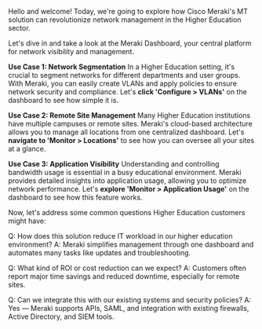 Hello and welcome! Today, we're going to explore how Cisco Meraki's MT solution can revolutionize network management in the Higher Education sector.

Let's dive in and take a look at the Meraki Dashboard, your central platform for network visibility and management.

**Use Case 1: Network Segmentation**
In a Higher Education setting, it's crucial to segment networks for different departments and user groups. With Meraki, you can easily create VLANs and apply policies to ensure network security and compliance. Let's **click 'Configure > VLANs'** on the dashboard to see how simple it is.

**Use Case 2: Remote Site Management**
Many Higher Education institutions have multiple campuses or remote sites. Meraki's cloud-based architecture allows you to manage all locations from one centralized dashboard. Let's **navigate to 'Monitor > Locations'** to see how you can oversee all your sites at a glance.

**Use Case 3: Application Visibility**
Understanding and controlling bandwidth usage is essential in a busy educational environment. Meraki provides detailed insights into application usage, allowing you to optimize network performance. Let's **explore 'Monitor > Application Usage'** on the dashboard to see how this feature works.

Now, let's address some common questions Higher Education customers might have:

Q: How does this solution reduce IT workload in our higher education environment?
A: Meraki simplifies management through one dashboard and automates many tasks like updates and troubleshooting.

Q: What kind of ROI or cost reduction can we expect?
A: Customers often report major time savings and reduced downtime, especially for remote sites.

Q: Can we integrate this with our existing systems and security policies?
A: Yes — Meraki supports APIs, SAML, and integration with existing firewalls, Active Directory, and SIEM tools.